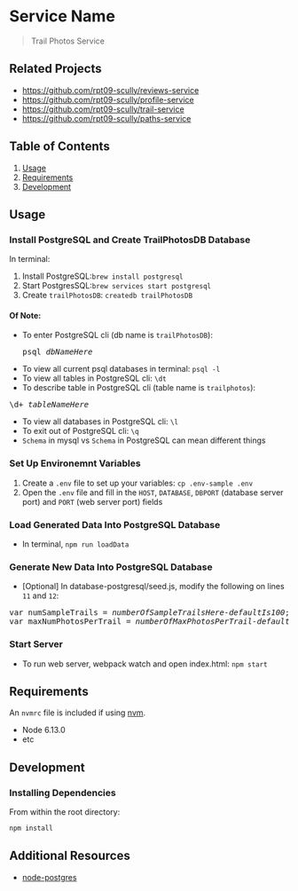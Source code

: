 # Service Name

> Trail Photos Service

## Related Projects

  - https://github.com/rpt09-scully/reviews-service
  - https://github.com/rpt09-scully/profile-service
  - https://github.com/rpt09-scully/trail-service
  - https://github.com/rpt09-scully/paths-service

## Table of Contents

1. [Usage](#Usage)
1. [Requirements](#requirements)
1. [Development](#development)

## Usage

### Install PostgreSQL and Create TrailPhotosDB Database

In terminal:
1. Install PostgreSQL:`brew install postgresql`
2. Start PostgresSQL:`brew services start postgresql`
3. Create `trailPhotosDB`: `createdb trailPhotosDB`

#### Of Note:
+ To enter PostgreSQL cli (db name is `trailPhotosDB`): <pre>psql <i>dbNameHere</i></pre>
+ To view all current psql databases in terminal: `psql -l`
+ To view all tables in PostgreSQL cli: `\dt`
+ To describe table in PostgreSQL cli (table name is `trailphotos`):
<pre>
\d+ <i>tableNameHere</i>
</pre>
+ To view all databases in PostgreSQL cli: `\l`
+ To exit out of PostgreSQL cli: `\q`
+ `Schema` in mysql vs `Schema` in PostgreSQL can mean different things

### Set Up Environemnt Variables
1. Create a `.env` file to set up your variables: `cp .env-sample .env`
2. Open the `.env` file and fill in the `HOST`, `DATABASE`, `DBPORT` (database server port) and `PORT` (web server port) fields

### Load Generated Data Into PostgreSQL Database
+ In terminal, `npm run loadData`

### Generate New Data Into PostgreSQL Database
+ [Optional] In database-postgresql/seed.js, modify the following on lines `11` and `12`:
<pre>
var numSampleTrails = <i>numberOfSampleTrailsHere-defaultIs100</i>;
var maxNumPhotosPerTrail = <i>numberOfMaxPhotosPerTrail-defaultIs5</i>;
</pre>

### Start Server
+ To run web server, webpack watch and open index.html: `npm start`

## Requirements

An `nvmrc` file is included if using [nvm](https://github.com/creationix/nvm).

- Node 6.13.0
- etc

## Development

### Installing Dependencies

From within the root directory:

```sh
npm install
```

## Additional Resources
+ [node-postgres](https://node-postgres.com)